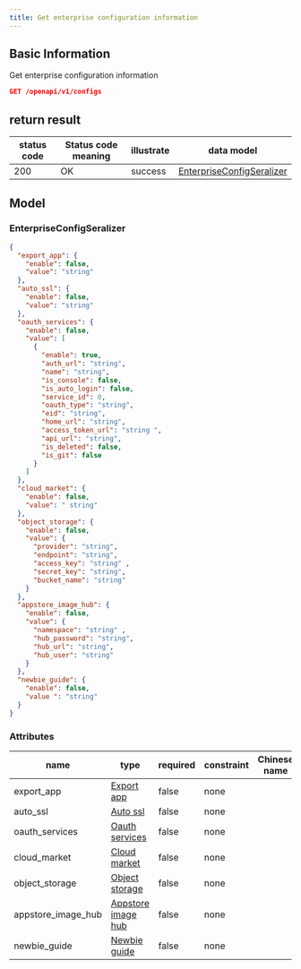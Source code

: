 ```yaml
---
title: Get enterprise configuration information
---
```



## Basic Information

Get enterprise configuration information

```json title="请求路径"
GET /openapi/v1/configs
```

## return result

| status code | Status code meaning | illustrate | data model                                              |
| ----------- | ------------------- | ---------- | ------------------------------------------------------- |
| 200         | OK                  | success    | [EnterpriseConfigSeralizer](#enterpriseconfigseralizer) |


## Model

### EnterpriseConfigSeralizer

```json
{
  "export_app": {
    "enable": false,
    "value": "string"
  },
  "auto_ssl": {
    "enable": false,
    "value": "string"
  },
  "oauth_services": {
    "enable": false,
    "value": [
      {
        "enable": true,
        "auth_url": "string",
        "name": "string",
        "is_console": false,
        "is_auto_login": false,
        "service_id": 0,
        "oauth_type": "string",
        "eid": "string",
        "home_url": "string",
        "access_token_url": "string ",
        "api_url": "string",
        "is_deleted": false,
        "is_git": false
      }
    ]
  },
  "cloud_market": {
    "enable": false,
    "value": " string"
  },
  "object_storage": {
    "enable": false,
    "value": {
      "provider": "string",
      "endpoint": "string",
      "access_key": "string" ,
      "secret_key": "string",
      "bucket_name": "string"
    }
  },
  "appstore_image_hub": {
    "enable": false,
    "value": {
      "namespace": "string" ,
      "hub_password": "string",
      "hub_url": "string",
      "hub_user": "string"
    }
  },
  "newbie_guide": {
    "enable": false,
    "value ": "string"
  }
}

```

### Attributes

| name                 | type                                                | required | constraint | Chinese name | illustrate |
| -------------------- | --------------------------------------------------- | -------- | ---------- | ------------ | ---------- |
| export_app           | [Export app](#schemaexport%20app)                   | false    | none       |              | none       |
| auto_ssl             | [Auto ssl](#schemaauto%20ssl)                       | false    | none       |              | none       |
| oauth_services       | [Oauth services](#schemaoauth%20services)           | false    | none       |              | none       |
| cloud_market         | [Cloud market](#schemacloud%20market)               | false    | none       |              | none       |
| object_storage       | [Object storage](#schemaobject%20storage)           | false    | none       |              | none       |
| appstore_image_hub | [Appstore image hub](#schemaappstore%20image%20hub) | false    | none       |              | none       |
| newbie_guide         | [Newbie guide](#schemanewbie%20guide)               | false    | none       |              | none       |
